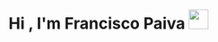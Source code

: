 <h1 align="center">Hi , I'm Francisco Paiva <img src="https://media.giphy.com/media/hvRJCLFzcasrR4ia7z/giphy.gif" width="35"></h1>
